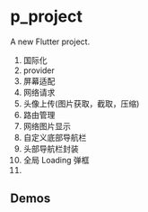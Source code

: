 # p_project

A new Flutter project.


1. 国际化
2. provider
3. 屏幕适配
4. 网络请求
5. 头像上传(图片获取，截取，压缩)
6. 路由管理
7. 网络图片显示
8. 自定义底部导航栏
9. 头部导航栏封装
10. 全局 Loading 弹框
11. 


## Demos

